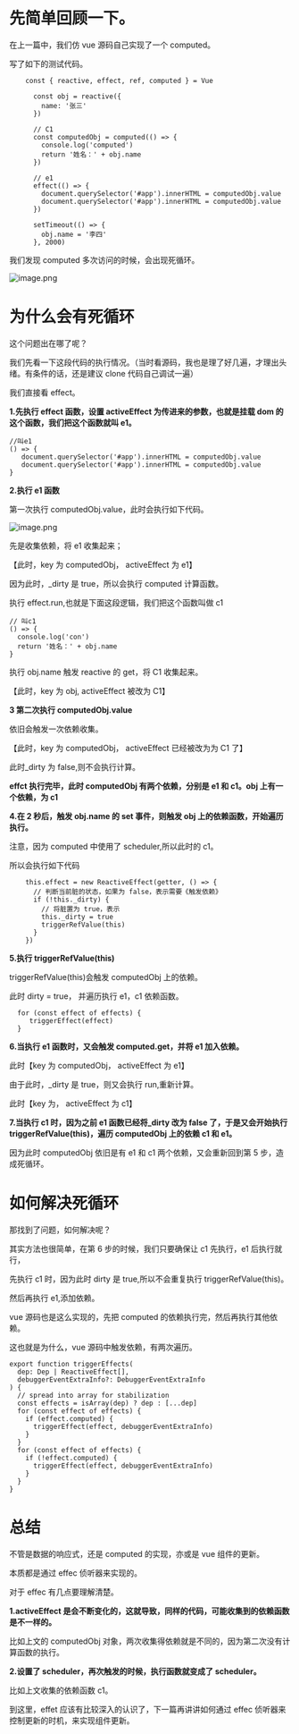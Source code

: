 # 先简单回顾一下。

在上一篇中，我们仿 vue 源码自己实现了一个 computed。

写了如下的测试代码。

```
    const { reactive, effect, ref, computed } = Vue

      const obj = reactive({
        name: '张三'
      })

      // C1
      const computedObj = computed(() => {
        console.log('computed')
        return '姓名：' + obj.name
      })

      // e1
      effect(() => {
        document.querySelector('#app').innerHTML = computedObj.value
        document.querySelector('#app').innerHTML = computedObj.value
      })

      setTimeout(() => {
        obj.name = '李四'
      }, 2000)
```

我们发现 computed 多次访问的时候，会出现死循环。

![image.png](https://p1-juejin.byteimg.com/tos-cn-i-k3u1fbpfcp/d8dde83df8274784bdf1f189291c739a~tplv-k3u1fbpfcp-watermark.image?)

# 为什么会有死循环

这个问题出在哪了呢？

我们先看一下这段代码的执行情况。（当时看源码，我也是理了好几遍，才理出头绪。有条件的话，还是建议 clone 代码自己调试一遍）

我们直接看 effect。

**1.先执行 effect 函数，设置 activeEffect 为传进来的参数，也就是挂载 dom 的这个函数，我们把这个函数就叫 e1。**

```
//叫e1
() => {
   document.querySelector('#app').innerHTML = computedObj.value
   document.querySelector('#app').innerHTML = computedObj.value
}
```

**2.执行 e1 函数**

第一次执行 computedObj.value，此时会执行如下代码。

![image.png](https://p3-juejin.byteimg.com/tos-cn-i-k3u1fbpfcp/b6b5607617ed43c9ab79127a1733bd49~tplv-k3u1fbpfcp-watermark.image?)

先是收集依赖，将 e1 收集起来；

【此时，key 为 computedObj， activeEffect 为 e1】

因为此时，\_dirty 是 true，所以会执行 computed 计算函数。

执行 effect.run,也就是下面这段逻辑，我们把这个函数叫做 c1

```
// 叫c1
() => {
  console.log('con')
  return '姓名：' + obj.name
}
```

执行 obj.name 触发 reactive 的 get，将 C1 收集起来。

【此时，key 为 obj, activeEffect 被改为 C1】

**3 第二次执行 computedObj.value**

依旧会触发一次依赖收集。

【此时，key 为 computedObj， activeEffect 已经被改为为 C1 了】

此时\_dirty 为 false,则不会执行计算。

**effct 执行完毕，此时 computedObj 有两个依赖，分别是 e1 和 c1。obj 上有一个依赖，为 c1**

**4.在 2 秒后，触发 obj.name 的 set 事件，则触发 obj 上的依赖函数，开始遍历执行。**

注意，因为 computed 中使用了 scheduler,所以此时的 c1。

所以会执行如下代码

```
    this.effect = new ReactiveEffect(getter, () => {
      // 判断当前脏的状态，如果为 false，表示需要《触发依赖》
      if (!this._dirty) {
        // 将脏置为 true，表示
        this._dirty = true
        triggerRefValue(this)
      }
    })
```

**5.执行 triggerRefValue(this)**

triggerRefValue(this)会触发 computedObj 上的依赖。

此时 dirty = true， 并遍历执行 e1，c1 依赖函数。

```
  for (const effect of effects) {
     triggerEffect(effect)
  }
```

**6.当执行 e1 函数时，又会触发 computed.get，并将 e1 加入依赖。**

此时【key 为 computedObj， activeEffect 为 e1】

由于此时，\_dirty 是 true，则又会执行 run,重新计算。

此时【key 为， activeEffect 为 c1】

**7.当执行 c1 时，因为之前 e1 函数已经将\_dirty 改为 false 了，于是又会开始执行 triggerRefValue(this)，遍历 computedObj 上的依赖 c1 和 e1。**

因为此时 computedObj 依旧是有 e1 和 c1 两个依赖，又会重新回到第 5 步，造成死循环。

# 如何解决死循环

那找到了问题，如何解决呢？

其实方法也很简单，在第 6 步的时候，我们只要确保让 c1 先执行，e1 后执行就行，

先执行 c1 时，因为此时 dirty 是 true,所以不会重复执行 triggerRefValue(this)。

然后再执行 e1,添加依赖。

vue 源码也是这么实现的，先把 computed 的依赖执行完，然后再执行其他依赖。

这也就是为什么，vue 源码中触发依赖，有两次遍历。

```
export function triggerEffects(
  dep: Dep | ReactiveEffect[],
  debuggerEventExtraInfo?: DebuggerEventExtraInfo
) {
  // spread into array for stabilization
  const effects = isArray(dep) ? dep : [...dep]
  for (const effect of effects) {
    if (effect.computed) {
      triggerEffect(effect, debuggerEventExtraInfo)
    }
  }
  for (const effect of effects) {
    if (!effect.computed) {
      triggerEffect(effect, debuggerEventExtraInfo)
    }
  }
}

```

# 总结

不管是数据的响应式，还是 computed 的实现，亦或是 vue 组件的更新。

本质都是通过 effec 侦听器来实现的。

对于 effec 有几点要理解清楚。

**1.activeEffect 是会不断变化的，这就导致，同样的代码，可能收集到的依赖函数是不一样的。**

比如上文的 computedObj 对象，两次收集得依赖就是不同的，因为第二次没有计算函数的执行。

**2.设置了 scheduler，再次触发的时候，执行函数就变成了 scheduler。**

比如上文收集的依赖函数 c1。

到这里，effet 应该有比较深入的认识了，下一篇再讲讲如何通过 effec 侦听器来控制更新的时机，来实现组件更新。
